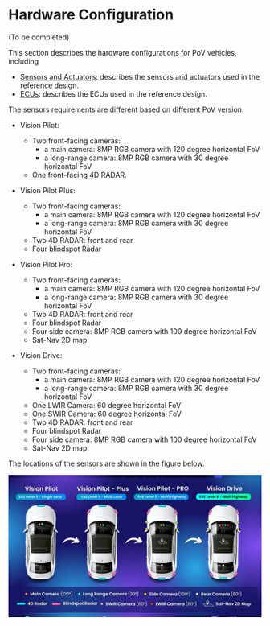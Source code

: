 # Hardware Configuration

(To be completed)

This section describes the hardware configurations for PoV vehicles, including

- [Sensors and Actuators](Sensors-and-Actuators/index.md): describes the sensors and actuators used in the reference design.
- [ECUs](ECUs/index.md): describes the ECUs used in the reference design.

The sensors requirements are different based on different PoV version.

- Vision Pilot:
    - Two front-facing cameras:
        - a main camera: 8MP RGB camera with 120 degree horizontal FoV
        - a long-range camera: 8MP RGB camera with 30 degree horizontal FoV
    - One front-facing 4D RADAR.

- Vision Pilot Plus:
    - Two front-facing cameras:
        - a main camera: 8MP RGB camera with 120 degree horizontal FoV
        - a long-range camera: 8MP RGB camera with 30 degree horizontal FoV
    - Two 4D RADAR: front and rear
    - Four blindspot Radar

- Vision Pilot Pro:
    - Two front-facing cameras:
        - a main camera: 8MP RGB camera with 120 degree horizontal FoV
        - a long-range camera: 8MP RGB camera with 30 degree horizontal FoV
    - Two 4D RADAR: front and rear
    - Four blindspot Radar
    - Four side camera: 8MP RGB camera with 100 degree horizontal FoV
    - Sat-Nav 2D map

- Vision Drive:
    - Two front-facing cameras:
        - a main camera: 8MP RGB camera with 120 degree horizontal FoV
        - a long-range camera: 8MP RGB camera with 30 degree horizontal FoV
    - One LWIR Camera: 60 degree horizontal FoV
    - One SWIR Camera: 60 degree horizontal FoV
    - Two 4D RADAR: front and rear
    - Four blindspot Radar
    - Four side camera: 8MP RGB camera with 100 degree horizontal FoV
    - Sat-Nav 2D map

The locations of the sensors are shown in the figure below.

![Sensor](assets/images/Roadmap.jpg)
